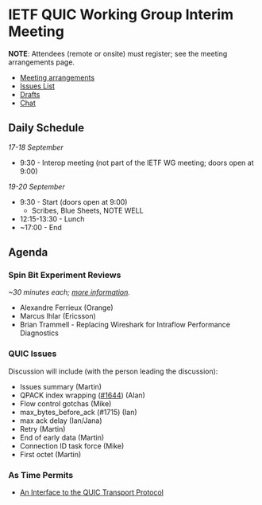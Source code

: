 # IETF QUIC Working Group Interim Meeting

**NOTE**: Attendees (remote or onsite) must register; see the meeting arrangements page.

* [Meeting arrangements](https://github.com/quicwg/wg-materials/blob/master/interim-18-09/arrangements.md)
* [Issues List](https://github.com/quicwg/base-drafts/issues)
* [Drafts](https://github.com/quicwg/base-drafts)
* [Chat](xmpp:quic@jabber.ietf.org?join)

## Daily Schedule

_17-18 September_

* 9:30 - Interop meeting (not part of the IETF WG meeting; doors open at 9:00)

_19-20 September_

* 9:30 - Start (doors open at 9:00)
  * Scribes, Blue Sheets, NOTE WELL
* 12:15-13:30 - Lunch
* ~17:00 - End


## Agenda

### Spin Bit Experiment Reviews

_~30 minutes each; [more information](https://mailarchive.ietf.org/arch/msg/quic/3o9eAubWNfWvuMBLu-tIxc5Tba0)._

* Alexandre Ferrieux (Orange)
* Marcus Ihlar (Ericsson)
* Brian Trammell - Replacing Wireshark for Intraflow Performance Diagnostics

### QUIC Issues

Discussion will include (with the person leading the discussion):

* Issues summary (Martin)
* QPACK index wrapping ([#1644](https://github.com/quicwg/base-drafts/issues/1644)) (Alan)
* Flow control gotchas (Mike)
* max_bytes_before_ack (#1715) (Ian)
* max ack delay (Ian/Jana)
* Retry (Martin)
* End of early data (Martin)
* Connection ID task force (Mike)
* First octet (Martin)

### As Time Permits

* [An Interface to the QUIC Transport Protocol](https://tools.ietf.org/html/draft-pauly-quic-interface)

